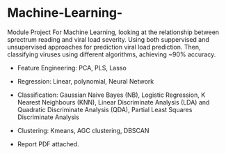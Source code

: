 # Machine-Learning-
Module Project For Machine Learning, looking at the relationship between sprectrum reading and viral load severity. Using both suppervised and unsupervised approaches for prediction viral load prediction. Then, classifying viruses using different algorithms,
achieving ~90% accuracy.

- Feature Engineering: PCA, PLS, Lasso
- Regression: Linear, polynomial, Neural Network
- Classification:
Gaussian Naive Bayes (NB), Logistic Regression, K Nearest Neighbours (KNN), Linear Discriminate Analysis
 (LDA) and Quadratic Discriminate Analysis (QDA), Partial Least Squares Discriminate Analysis
- Clustering: Kmeans, AGC clustering, DBSCAN

- Report PDF attached.
